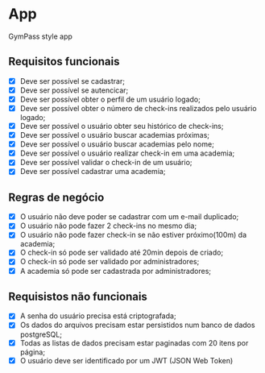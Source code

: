# App

GymPass style app

## Requisitos funcionais

- [x] Deve ser possível se cadastrar;
- [x] Deve ser possível se autencicar;
- [x] Deve ser possível obter o perfil de um usuário logado;
- [x] Deve ser possível obter o número de check-ins realizados pelo usuário logado;
- [x] Deve ser possível o usuário obter seu histórico de check-ins;
- [x] Deve ser possível o usuário buscar academias próximas;
- [x] Deve ser possível o usuário buscar academias pelo nome;
- [x] Deve ser possível o usuário realizar check-in em uma academia;
- [x] Deve ser possível validar o check-in de um usuário;
- [x] Deve ser possível cadastrar uma academia;

## Regras de negócio

- [x] O usuário não deve poder se cadastrar com um e-mail duplicado;
- [x] O usuário não pode fazer 2 check-ins no mesmo dia;
- [X] O usuário não pode fazer check-in se não estiver próximo(100m) da academia;
- [x] O check-in só pode ser validado até 20min depois de criado;
- [x] O check-in só pode ser validado por administradores;
- [x] A academia só pode ser cadastrada por administradores;

## Requisistos não funcionais

- [x] A senha do usuário precisa está criptografada;
- [x] Os dados do arquivos precisam estar persistidos num banco de dados postgreSQL;
- [x] Todas as listas de dados precisam estar paginadas com 20 itens por página;
- [x] O usuário deve ser identificado por um JWT (JSON Web Token)